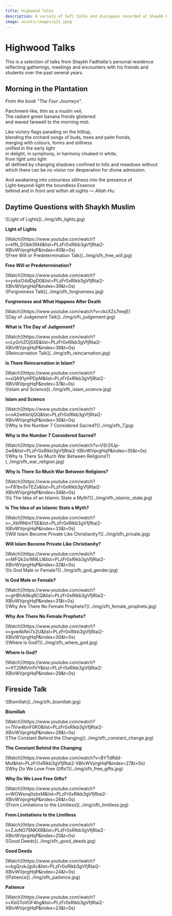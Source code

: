 ```yaml
---
title: Highwood Talks
description: A variety of Sufi talks and dialogues recorded at Shaykh Fadhlalla's home in Mpumalanga, South Africa
image: assets/images/p21.jpeg
---
```


# Highwood Talks

This is a selection of talks from Shaykh Fadhlalla's personal residence reflecting gatherings, meetings and encounters with his friends and students over the past several years.

## Morning in the Plantation

_From the book "The Four Journeys"_.

Parchment-like, thin as a muslin veil,  
The radiant green banana fronds glistened  
and waved farewell to the morning mist.  

Like victory flags parading on the hilltop,  
blending the orchard songs of buds, trees and palm fronds,  
merging with colours, forms and stillness  
unified in the early light  
in delight, in symphony, in harmony cloaked in white,  
from light unto light  
all defined by changing shadows confined to hills and meadows without   
which there can be no vision nor desperation for divine admission.  
  
And awakening into colourless stillness into the presence of  
Light-beyond-light the boundless Essence  
behind and in front and within all sights — _Allah-Hu_.

## Daytime Questions with Shaykh Muslim

<div markdown="1" class="card video sidebar center gemoji center-content">

<div markdown="2" class="video-image">
![Light of Lights](../img/sfh_lights.jpg)
</div>

**Light of Lights**

<div markdown="3" class="video-link">
[Watch](https://www.youtube.com/watch?v=kfN_DObkSM4&list=PLzFr0xRIkb3gVfjRtai2-XBlvWVprgHqP&index=40&t=0s)
</div>

</div>

<div markdown="1" class="card video sidebar center gemoji center-content">

<div markdown="2" class="video-image">
![Free Will or Predetermination Talk](../img/sfh_free_will.jpg)
</div>

**Free Will or Predetermination?**

<div markdown="3" class="video-link">
[Watch](https://www.youtube.com/watch?v=yvbzO4dDgD0&list=PLzFr0xRIkb3gVfjRtai2-XBlvWVprgHqP&index=39&t=0s)
</div>

</div>

<div markdown="1" class="card video sidebar center gemoji center-content">

<div markdown="2" class="video-image">
![Forgiveness Talk](../img/sfh_forgiveness.jpg)
</div>

**Forgiveness and What Happens After Death**

<div markdown="3" class="video-link">
[Watch](https://www.youtube.com/watch?v=ckcXZs7mejE)
</div>

</div>

<div markdown="1" class="card video sidebar center gemoji center-content">

<div markdown="2" class="video-image">
![Day of Judgement Talk](../img/sfh_judgement.jpg)
</div>

**What is The Day of Judgement?**

<div markdown="3" class="video-link">
[Watch](https://www.youtube.com/watch?v=LyGrhZOjSXE&list=PLzFr0xRIkb3gVfjRtai2-XBlvWVprgHqP&index=38&t=0s)
</div>

</div>

<div markdown="1" class="card video sidebar center gemoji center-content">

<div markdown="2" class="video-image">
![Reincarnation Talk](../img/sfh_reincarnation.jpg)
</div>

**Is There Reincarnation in Islam?**

<div markdown="3" class="video-link">
[Watch](https://www.youtube.com/watch?v=xQA91yHPDpM&list=PLzFr0xRIkb3gVfjRtai2-XBlvWVprgHqP&index=37&t=0s)
</div>

</div>

<div markdown="1" class="card video sidebar center gemoji center-content">

<div markdown="2" class="video-image">
![Islam and Science](../img/sfh_islam_science.jpg)
</div>

**Islam and Science**

<div markdown="3" class="video-link">
[Watch](https://www.youtube.com/watch?v=nA2wKknIjQQ&list=PLzFr0xRIkb3gVfjRtai2-XBlvWVprgHqP&index=36&t=0s)
</div>

</div>

<div markdown="1" class="card video sidebar center gemoji center-content">

<div markdown="2" class="video-image">
![Why is the Number 7 Considered Sacred?](../img/sfh_7.jpg)
</div>

**Why is the Number 7 Considered Sacred?**

<div markdown="3" class="video-link">
[Watch](https://www.youtube.com/watch?v=VSr2IUp-2w8&list=PLzFr0xRIkb3gVfjRtai2-XBlvWVprgHqP&index=35&t=0s)
</div>

</div>

<div markdown="1" class="card video sidebar center gemoji center-content">

<div markdown="2" class="video-image">
![Why Is There So Much War Between Religions?](../img/sfh_war_religion.jpg)
</div>

**Why Is There So Much War Between Religions?**

<div markdown="3" class="video-link">
[Watch](https://www.youtube.com/watch?v=F81bv5vTEZs&list=PLzFr0xRIkb3gVfjRtai2-XBlvWVprgHqP&index=34&t=0s)
</div>

</div>

<div markdown="1" class="card video sidebar center gemoji center-content">

<div markdown="2" class="video-image">
![Is The Idea of an Islamic State a Myth?](../img/sfh_islamic_state.jpg)
</div>

**Is The Idea of an Islamic State a Myth?**

<div markdown="3" class="video-link">
[Watch](https://www.youtube.com/watch?v=_XbfRNlmT5E&list=PLzFr0xRIkb3gVfjRtai2-XBlvWVprgHqP&index=33&t=0s)
</div>

</div>

<div markdown="1" class="card video sidebar center gemoji center-content">

<div markdown="2" class="video-image">
![Will Islam Become Private Like Christianity?](../img/sfh_private.jpg)
</div>

**Will Islam Become Private Like Christianity?**

<div markdown="3" class="video-link">
[Watch](https://www.youtube.com/watch?v=MFQk2srM9LU&list=PLzFr0xRIkb3gVfjRtai2-XBlvWVprgHqP&index=32&t=0s)
</div>

</div>

<div markdown="1" class="card video sidebar center gemoji center-content">

<div markdown="2" class="video-image">
![Is God Male or Female?](../img/sfh_god_gender.jpg)
</div>

**Is God Male or Female?**

<div markdown="3" class="video-link">
[Watch](https://www.youtube.com/watch?v=gHBhA6kqRCQ&list=PLzFr0xRIkb3gVfjRtai2-XBlvWVprgHqP&index=31&t=0s)
</div>

</div>

<div markdown="1" class="card video sidebar center gemoji center-content">

<div markdown="2" class="video-image">
![Why Are There No Female Prophets?](../img/sfh_female_prophets.jpg)
</div>

**Why Are There No Female Prophets?**

<div markdown="3" class="video-link">
[Watch](https://www.youtube.com/watch?v=gveAbNn7x2U&list=PLzFr0xRIkb3gVfjRtai2-XBlvWVprgHqP&index=30&t=0s)
</div>

</div>

<div markdown="1" class="card video sidebar center gemoji center-content">

<div markdown="2" class="video-image">
![Where is God?](../img/sfh_where_god.jpg)
</div>

**Where is God?**

<div markdown="3" class="video-link">
[Watch](https://www.youtube.com/watch?v=flT29MVm1VY&list=PLzFr0xRIkb3gVfjRtai2-XBlvWVprgHqP&index=29&t=0s)
</div>

</div>

<div markdown="1" class="clear"></div>

## Fireside Talk

<div markdown="1" class="card video sidebar center gemoji center-content">

<div markdown="2" class="video-image">
![Bismillah](../img/sfh_bismillah.jpg)
</div>

**Bismillah**

<div markdown="3" class="video-link">
[Watch](https://www.youtube.com/watch?v=7IVw4bnF0K0&list=PLzFr0xRIkb3gVfjRtai2-XBlvWVprgHqP&index=28&t=0s)
</div>

</div>

<div markdown="1" class="card video sidebar center gemoji center-content">

<div markdown="2" class="video-image">
![The Constant Behind the Changing](../img/sfh_constant_change.jpg)
</div>

**The Constant Behind the Changing**

<div markdown="3" class="video-link">
[Watch](https://www.youtube.com/watch?v=BYTdRdd-MoI&list=PLzFr0xRIkb3gVfjRtai2-XBlvWVprgHqP&index=27&t=0s)
</div>

</div>

<div markdown="1" class="card video sidebar center gemoji center-content">

<div markdown="2" class="video-image">
![Why Do We Love Free Gifts?](../img/sfh_free_gifts.jpg)
</div>

**Why Do We Love Free Gifts?**

<div markdown="3" class="video-link">
[Watch](https://www.youtube.com/watch?v=WOWsnq0sbxM&list=PLzFr0xRIkb3gVfjRtai2-XBlvWVprgHqP&index=26&t=0s)
</div>

</div>

<div markdown="1" class="card video sidebar center gemoji center-content">

<div markdown="2" class="video-image">
![From Limitations to the Limitless](../img/sfh_limitless.jpg)
</div>

**From Limitations to the Limitless**

<div markdown="3" class="video-link">
[Watch](https://www.youtube.com/watch?v=ZJoNO75NKX8&list=PLzFr0xRIkb3gVfjRtai2-XBlvWVprgHqP&index=25&t=0s)
</div>

</div>

<div markdown="1" class="card video sidebar center gemoji center-content">

<div markdown="2" class="video-image">
![Good Deeds](../img/sfh_good_deeds.jpg)
</div>

**Good Deeds**

<div markdown="3" class="video-link">
[Watch](https://www.youtube.com/watch?v=bgQrxkJjpXc&list=PLzFr0xRIkb3gVfjRtai2-XBlvWVprgHqP&index=24&t=0s)
</div>

</div>

<div markdown="1" class="card video sidebar center gemoji center-content">

<div markdown="2" class="video-image">
![Patience](../img/sfh_patience.jpg)
</div>

**Patience**

<div markdown="3" class="video-link">
[Watch](https://www.youtube.com/watch?v=XbGToVGF4hg&list=PLzFr0xRIkb3gVfjRtai2-XBlvWVprgHqP&index=23&t=0s)
</div>

</div>

<div markdown="1" class="clear"></div>